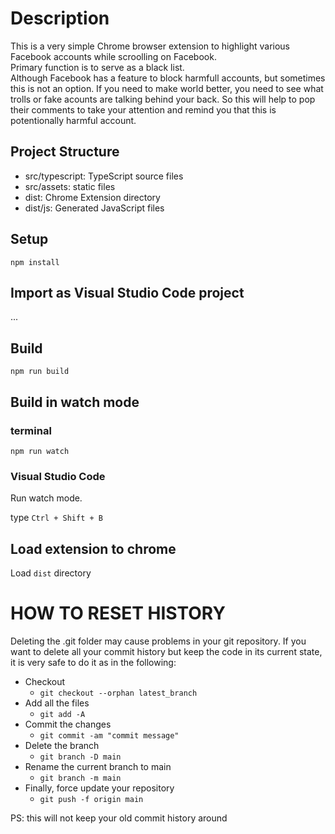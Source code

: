 # Description
This is a very simple Chrome browser extension to highlight various Facebook accounts while scroolling on Facebook.  
Primary function is to serve as a black list.   
Although Facebook has a feature to block harmfull accounts, but sometimes this is not an option. If you need to make world better, you need to see what trolls or fake acounts are talking behind your back. So this will help to pop their comments to take your attention and remind you that this is potentionally harmful account.

## Project Structure

* src/typescript: TypeScript source files
* src/assets: static files
* dist: Chrome Extension directory
* dist/js: Generated JavaScript files

## Setup

```
npm install
```

## Import as Visual Studio Code project

...

## Build

```
npm run build
```

## Build in watch mode

### terminal

```
npm run watch
```

### Visual Studio Code

Run watch mode.

type `Ctrl + Shift + B`

## Load extension to chrome

Load `dist` directory

# HOW TO RESET HISTORY
Deleting the .git folder may cause problems in your git repository. If you want to delete all your commit history but keep the code in its current state, it is very safe to do it as in the following:  
  - Checkout  
    - `git checkout --orphan latest_branch`
  - Add all the files
    - `git add -A`
  - Commit the changes
    - `git commit -am "commit message"`
  - Delete the branch
    - `git branch -D main`
  - Rename the current branch to main
    - `git branch -m main`
  - Finally, force update your repository
    - `git push -f origin main`
  
  
PS: this will not keep your old commit history around